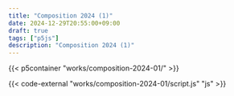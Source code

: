 ```yaml
---
title: "Composition 2024 (1)"
date: 2024-12-29T20:55:00+09:00
draft: true
tags: ["p5js"]
description: "Composition 2024 (1)"
---
```


{{< p5container "works/composition-2024-01/" >}}

{{< code-external "works/composition-2024-01/script.js" "js" >}}

